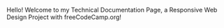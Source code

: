 Hello! Welcome to my Technical Documentation Page, a Responsive Web Design Project with freeCodeCamp.org!